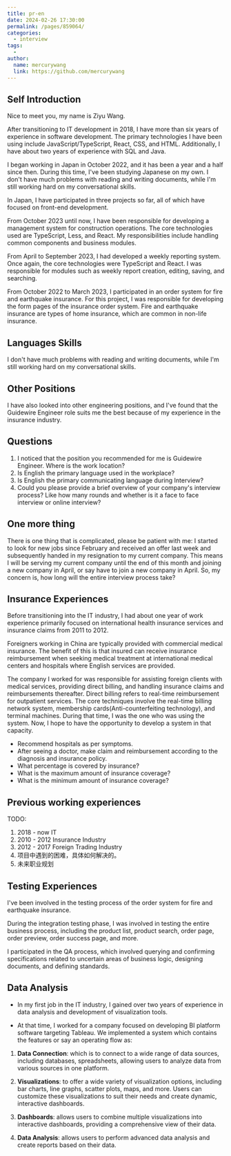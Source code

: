 ```yaml
---
title: pr-en
date: 2024-02-26 17:30:00
permalink: /pages/859064/
categories:
  - interview
tags:
  -
author:
  name: mercurywang
  link: https://github.com/mercurywang
---
```


## Self Introduction

Nice to meet you, my name is Ziyu Wang.

After transitioning to IT development in 2018, I have more than six years of experience in software development. The primary technologies I have been using include JavaScript/TypeScript, React, CSS, and HTML. Additionally, I have about two years of experience with SQL and Java.

I began working in Japan in October 2022, and it has been a year and a half since then. During this time, I've been studying Japanese on my own. I don't have much problems with reading and writing documents, while I'm still working hard on my conversational skills.

In Japan, I have participated in three projects so far, all of which have focused on front-end development.

From October 2023 until now, I have been responsible for developing a management system for construction operations. The core technologies used are TypeScript, Less, and React. My responsibilities include handling common components and business modules.

From April to September 2023, I had developed a weekly reporting system. Once again, the core technologies were TypeScript and React. I was responsible for modules such as weekly report creation, editing, saving, and searching.

From October 2022 to March 2023, I participated in an order system for fire and earthquake insurance. For this project, I was responsible for developing the form pages of the insurance order system. Fire and earthquake insurance are types of home insurance, which are common in non-life insurance.

## Languages Skills

I don't have much problems with reading and writing documents, while I'm still working hard on my conversational skills.

## Other Positions

I have also looked into other engineering positions, and I've found that the Guidewire Engineer role suits me the best because of my experience in the insurance industry.

## Questions

1. I noticed that the position you recommended for me is Guidewire Engineer. Where is the work location?
2. Is English the primary language used in the workplace?
3. Is English the primary communicating language during Interview?
4. Could you please provide a brief overview of your company's interview process? Like how many rounds and whether is it a face to face interview or online interview?

## One more thing

There is one thing that is complicated, please be patient with me: I started to look for new jobs since February and received an offer last week and subsequently handed in my resignation to my current company. This means I will be serving my current company until the end of this month and joining a new company in April, or say have to join a new company in April. So, my concern is, how long will the entire interview process take?

## Insurance Experiences

Before transitioning into the IT industry, I had about one year of work experience primarily focused on international health insurance services and insurance claims from 2011 to 2012.

Foreigners working in China are typically provided with commercial medical insurance. The benefit of this is that insured can receive insurance reimbursement when seeking medical treatment at international medical centers and hospitals where English services are provided.

The company I worked for was responsible for assisting foreign clients with medical services, providing direct billing, and handling insurance claims and reimbursements thereafter. Direct billing refers to real-time reimbursement for outpatient services. The core techniques involve the real-time billing network system, membership cards(Anti-counterfeiting technology), and terminal machines. During that time, I was the one who was using the system. Now, I hope to have the opportunity to develop a system in that capacity.

- Recommend hospitals as per symptoms.
- After seeing a doctor, make claim and reimbursement according to the diagnosis and insurance policy.
- What percentage is covered by insurance?
- What is the maximum amount of insurance coverage?
- What is the minimum amount of insurance coverage?

## Previous working experiences

TODO:

1. 2018 - now IT
2. 2010 - 2012 Insurance Industry
3. 2012 - 2017 Foreign Trading Industry
4. 项目中遇到的困难，具体如何解决的。
5. 未来职业规划

## Testing Experiences

I've been involved in the testing process of the order system for fire and earthquake insurance.

During the integration testing phase, I was involved in testing the entire business process, including the product list, product search, order page, order preview, order success page, and more.

I participated in the QA process, which involved querying and confirming specifications related to uncertain areas of business logic, designing documents, and defining standards.

## Data Analysis

- In my first job in the IT industry, I gained over two years of experience in data analysis and development of visualization tools.

- At that time, I worked for a company focused on developing BI platform software targeting Tableau. We implemented a system which contains the features or say an operating flow as:

1. **Data Connection**: which is to connect to a wide range of data sources, including databases, spreadsheets, allowing users to analyze data from various sources in one platform.

2. **Visualizations**: to offer a wide variety of visualization options, including bar charts, line graphs, scatter plots, maps, and more. Users can customize these visualizations to suit their needs and create dynamic, interactive dashboards.

3. **Dashboards**: allows users to combine multiple visualizations into interactive dashboards, providing a comprehensive view of their data.

4. **Data Analysis**: allows users to perform advanced data analysis and create reports based on their data.
